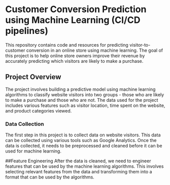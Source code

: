 # Customer Conversion Prediction using Machine Learning (CI/CD pipelines)

This repository contains code and resources for predicting visitor-to-customer conversion in an online store using machine learning. The goal of this project is to help online store owners improve their revenue by accurately predicting which visitors are likely to make a purchase.

## Project Overview
The project involves building a predictive model using machine learning algorithms to classify website visitors into two groups - those who are likely to make a purchase and those who are not. The data used for the project includes various features such as visitor location, time spent on the website, and product categories viewed.

### Data Collection
The first step in this project is to collect data on website visitors. This data can be collected using various tools such as Google Analytics. Once the data is collected, it needs to be preprocessed and cleaned before it can be used for machine learning.

##Feature Engineering
After the data is cleaned, we need to engineer features that can be used by the machine learning algorithms. This involves selecting relevant features from the data and transforming them into a format that can be used by the algorithms.
